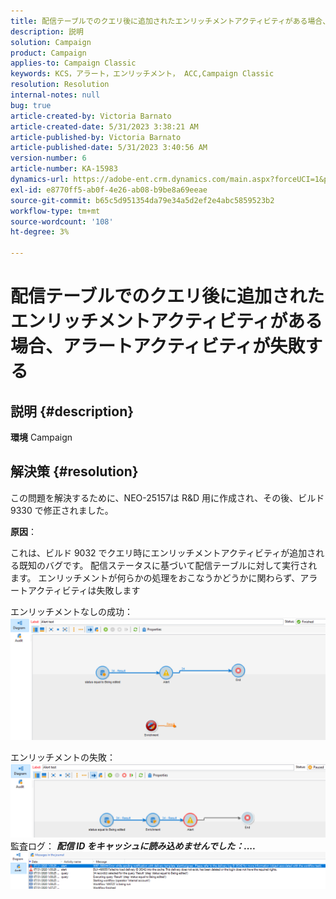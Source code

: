 ```yaml
---
title: 配信テーブルでのクエリ後に追加されたエンリッチメントアクティビティがある場合、アラートアクティビティが失敗する
description: 説明
solution: Campaign
product: Campaign
applies-to: Campaign Classic
keywords: KCS，アラート，エンリッチメント， ACC,Campaign Classic
resolution: Resolution
internal-notes: null
bug: true
article-created-by: Victoria Barnato
article-created-date: 5/31/2023 3:38:21 AM
article-published-by: Victoria Barnato
article-published-date: 5/31/2023 3:40:56 AM
version-number: 6
article-number: KA-15983
dynamics-url: https://adobe-ent.crm.dynamics.com/main.aspx?forceUCI=1&pagetype=entityrecord&etn=knowledgearticle&id=409b9291-64ff-ed11-8f6e-6045bd006149
exl-id: e8770ff5-ab0f-4e26-ab08-b9be8a69eeae
source-git-commit: b65c5d951354da79e34a5d2ef2e4abc5859523b2
workflow-type: tm+mt
source-wordcount: '108'
ht-degree: 3%

---
```


# 配信テーブルでのクエリ後に追加されたエンリッチメントアクティビティがある場合、アラートアクティビティが失敗する

## 説明 {#description}

<b>環境</b>
Campaign


## 解決策 {#resolution}


この問題を解決するために、NEO-25157は R&amp;D 用に作成され、その後、ビルド 9330 で修正されました。

<b>原因</b>：


これは、ビルド 9032 でクエリ時にエンリッチメントアクティビティが追加される既知のバグです。<b> </b>配信ステータスに基づいて配信テーブルに対して実行されます。 エンリッチメントが何らかの処理をおこなうかどうかに関わらず、アラートアクティビティは失敗します

エンリッチメントなしの成功：
![](assets/ab975c07-d043-ed11-bba2-0022480868ff.png)

エンリッチメントの失敗：
![](assets/ad975c07-d043-ed11-bba2-0022480868ff.png)
監査ログ： <b>*配信 ID をキャッシュに読み込めませんでした：....</b>*
![](assets/ac975c07-d043-ed11-bba2-0022480868ff.png)
